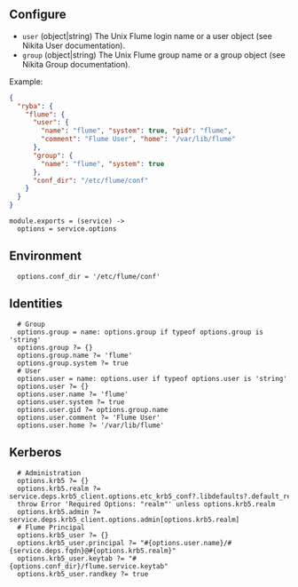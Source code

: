 
## Configure

*   `user` (object|string)
    The Unix Flume login name or a user object (see Nikita User
    documentation).
*   `group` (object|string)
    The Unix Flume group name or a group object (see Nikita Group
    documentation).

Example:

```json
{
  "ryba": {
    "flume": {
      "user": {
        "name": "flume", "system": true, "gid": "flume",
        "comment": "Flume User", "home": "/var/lib/flume"
      },
      "group": {
        "name": "flume", "system": true
      },
      "conf_dir": "/etc/flume/conf"
    }
  }
}
```

    module.exports = (service) ->
      options = service.options

## Environment

      options.conf_dir = '/etc/flume/conf'

## Identities

      # Group
      options.group = name: options.group if typeof options.group is 'string'
      options.group ?= {}
      options.group.name ?= 'flume'
      options.group.system ?= true
      # User
      options.user = name: options.user if typeof options.user is 'string'
      options.user ?= {}
      options.user.name ?= 'flume'
      options.user.system ?= true
      options.user.gid ?= options.group.name
      options.user.comment ?= 'Flume User'
      options.user.home ?= '/var/lib/flume'

## Kerberos

      # Administration
      options.krb5 ?= {}
      options.krb5.realm ?= service.deps.krb5_client.options.etc_krb5_conf?.libdefaults?.default_realm
      throw Error 'Required Options: "realm"' unless options.krb5.realm
      options.krb5.admin ?= service.deps.krb5_client.options.admin[options.krb5.realm]
      # Flume Principal
      options.krb5_user ?= {}
      options.krb5_user.principal ?= "#{options.user.name}/#{service.deps.fqdn}@#{options.krb5.realm}"
      options.krb5_user.keytab ?= "#{options.conf_dir}/flume.service.keytab"
      options.krb5_user.randkey ?= true
